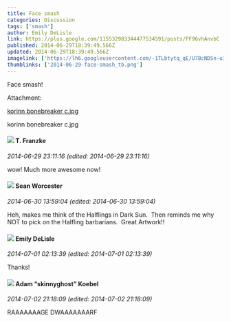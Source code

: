 ```yaml
---
title: Face smash
categories: Discussion
tags: ['smash']
author: Emily DeLisle
link: https://plus.google.com/115532983344477534591/posts/PF96vhAnvbC
published: 2014-06-29T18:39:49.566Z
updated: 2014-06-29T18:39:49.566Z
imagelink: ['https://lh6.googleusercontent.com/-1TLbtytq_qE/U7BcNDSn-uI/AAAAAAAAAWw/qgNUvqtJdsY/korinn+bonebreaker+c.jpg']
thumblinks: ['2014-06-29-face-smash_tb.png']
---
```


Face smash!


Attachment:

<a href='https://plus.google.com/photos/115532983344477534591/albums/6030421279437095089/6030421280340572898?sqi=100084733231320276299&sqsi=495ab0e7-7352-40c7-9718-677d19c9273e'>korinn bonebreaker c.jpg</a>


korinn bonebreaker c.jpg
<div id='comment z125zjc50r3eunzo404cgbvj3sbiwr5zsfo'>
  <h4><img src='{{site.baseurl}}//images/avatars/110330901807759406775_photo.jpg'> T. Franzke</h4>
      <p><cite>2014-06-29 23:11:16 (edited: 2014-06-29 23:11:16)</cite></p>
        <p>wow! Much more awesome now! </p>
</div>
        

<div id='comment z125zjc50r3eunzo404cgbvj3sbiwr5zsfo'>
  <h4><img src='{{site.baseurl}}//images/avatars/108346984876475015844_photo.jpg'> Sean Worcester</h4>
      <p><cite>2014-06-30 13:59:04 (edited: 2014-06-30 13:59:04)</cite></p>
        <p>Heh, makes me think of the Halflings in Dark Sun.  Then reminds me why NOT to pick on the Halfling barbarians.  Great Artwork!!</p>
</div>
        

<div id='comment z125zjc50r3eunzo404cgbvj3sbiwr5zsfo'>
  <h4><img src='{{site.baseurl}}//images/avatars/115532983344477534591_photo.jpg'> Emily DeLisle</h4>
      <p><cite>2014-07-01 02:13:39 (edited: 2014-07-01 02:13:39)</cite></p>
        <p>Thanks!</p>
</div>
        

<div id='comment z125zjc50r3eunzo404cgbvj3sbiwr5zsfo'>
  <h4><img src='{{site.baseurl}}//images/avatars/112484087750169360510_photo.jpg'> Adam “skinnyghost” Koebel</h4>
      <p><cite>2014-07-02 21:18:09 (edited: 2014-07-02 21:18:09)</cite></p>
        <p>RAAAAAAAGE DWAAAAAAARF</p>
</div>
        